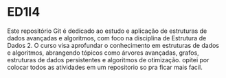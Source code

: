 # ED1I4
Este repositório Git é dedicado ao estudo e aplicação de estruturas de dados avançadas e algoritmos, com foco na disciplina de Estrutura de Dados 2. O curso visa aprofundar o conhecimento em estruturas de dados e algoritmos, abrangendo tópicos como árvores avançadas, grafos, estruturas de dados persistentes e algoritmos de otimização.
opitei por colocar todos as atividades em um repositorio so pra ficar mais facil.

